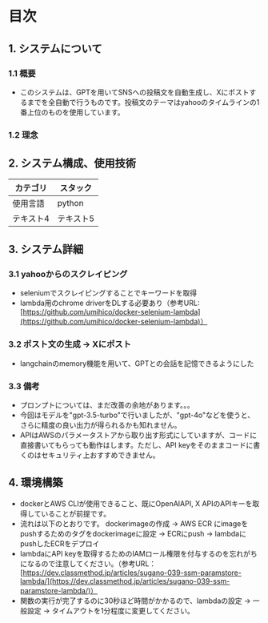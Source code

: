 # 目次
## 1. システムについて
### 1.1 概要
- このシステムは、GPTを用いてSNSへの投稿文を自動生成し、Xにポストするまでを全自動で行うものです。投稿文のテーマはyahooのタイムラインの1番上位のものを使用しています。

### 1.2 理念
## 2. システム構成、使用技術
| カテゴリ | スタック | 
|-----------|-----------|
| 使用言語 | python  |
| テキスト4 | テキスト5 |
## 3. システム詳細
### 3.1 yahooからのスクレイピング
- seleniumでスクレイピングすることでキーワードを取得
- lambda用のchrome driverをDLする必要あり（参考URL:[https://github.com/umihico/docker-selenium-lambda](https://github.com/umihico/docker-selenium-lambda)）
### 3.2 ポスト文の生成 → Xにポスト
- langchainのmemory機能を用いて、GPTとの会話を記憶できるようにした
### 3.3 備考
- プロンプトについては、まだ改善の余地があります。。。
- 今回はモデルを"gpt-3.5-turbo"で行いましたが、"gpt-4o"などを使うと、さらに精度の良い出力が得られるかも知れません。
- APIはAWSのパラメータストアから取り出す形式にしていますが、コードに直接書いてもらっても動作はします。ただし、API keyをそのままコードに書くのはセキュリティ上おすすめできません。
## 4. 環境構築
- dockerとAWS CLIが使用できること、既にOpenAIAPI, X APIのAPIキーを取得していることが前提です。
- 流れは以下のとおりです。
dockerimageの作成 → AWS ECR にimageをpushするためのタグをdockerimageに設定 → ECRにpush → lambdaにpushしたECRをデプロイ
- lambdaにAPI keyを取得するためのIAMロール権限を付与するのを忘れがちになるので注意してください。（参考URL：[https://dev.classmethod.jp/articles/sugano-039-ssm-paramstore-lambda/](https://dev.classmethod.jp/articles/sugano-039-ssm-paramstore-lambda/)）
- 関数の実行が完了するのに30秒ほど時間がかかるので、lambdaの設定 → 一般設定 → タイムアウトを1分程度に変更してください。
